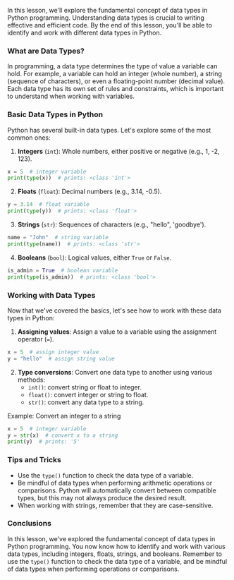 In this lesson, we'll explore the fundamental concept of data types in Python programming. Understanding data types is crucial to writing effective and efficient code. By the end of this lesson, you'll be able to identify and work with different data types in Python.

### What are Data Types?

In programming, a data type determines the type of value a variable can hold. For example, a variable can hold an integer (whole number), a string (sequence of characters), or even a floating-point number (decimal value). Each data type has its own set of rules and constraints, which is important to understand when working with variables.

### Basic Data Types in Python

Python has several built-in data types. Let's explore some of the most common ones:

1. **Integers** (`int`): Whole numbers, either positive or negative (e.g., 1, -2, 123).

```python
x = 5  # integer variable
print(type(x))  # prints: <class 'int'>
```

2. **Floats** (`float`): Decimal numbers (e.g., 3.14, -0.5).

```python
y = 3.14  # float variable
print(type(y))  # prints: <class 'float'>
```

3. **Strings** (`str`): Sequences of characters (e.g., "hello", 'goodbye').

```python
name = "John"  # string variable
print(type(name))  # prints: <class 'str'>
```

4. **Booleans** (`bool`): Logical values, either `True` or `False`.

```python
is_admin = True  # boolean variable
print(type(is_admin))  # prints: <class 'bool'>
```

### Working with Data Types

Now that we've covered the basics, let's see how to work with these data types in Python:

1. **Assigning values**: Assign a value to a variable using the assignment operator (`=`).

```python
x = 5  # assign integer value
y = "hello"  # assign string value
```

2. **Type conversions**: Convert one data type to another using various methods:
   - `int()`: convert string or float to integer.
   - `float()`: convert integer or string to float.
   - `str()`: convert any data type to a string.

Example: Convert an integer to a string

```python
x = 5  # integer variable
y = str(x)  # convert x to a string
print(y)  # prints: '5'
```

### Tips and Tricks

- Use the `type()` function to check the data type of a variable.
- Be mindful of data types when performing arithmetic operations or comparisons. Python will automatically convert between compatible types, but this may not always produce the desired result.
- When working with strings, remember that they are case-sensitive.

### Conclusions

In this lesson, we've explored the fundamental concept of data types in Python programming. You now know how to identify and work with various data types, including integers, floats, strings, and booleans. Remember to use the `type()` function to check the data type of a variable, and be mindful of data types when performing operations or comparisons.
